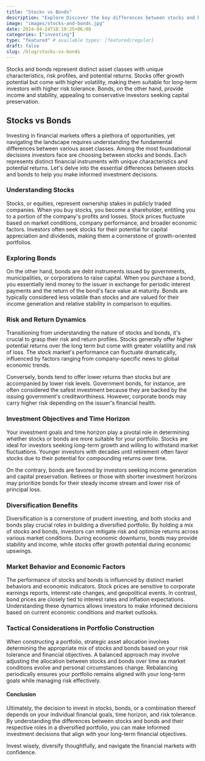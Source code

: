 ```yaml
---
title: "Stocks vs Bonds"
description: "Explore Discover the key differences between stocks and bonds, from risk levels to investment strategies. Learn which might suit your financial goals best."
image: "images/stocks-and-bonds.jpg"
date: 2024-04-24T18:19:25+06:00
categories: ["investing"]
type: "featured" # available types: [featured/regular]
draft: false
slug: /blog/stocks-vs-bonds
---
```


Stocks and bonds represent distinct asset classes with unique characteristics, risk profiles, and potential returns. Stocks offer growth potential but come with higher volatility, making them suitable for long-term investors with higher risk tolerance. Bonds, on the other hand, provide income and stability, appealing to conservative investors seeking capital preservation.

## Stocks vs Bonds

Investing in financial markets offers a plethora of opportunities, yet navigating the landscape requires understanding the fundamental differences between various asset classes. Among the most foundational decisions investors face are choosing between stocks and bonds. Each represents distinct financial instruments with unique characteristics and potential returns. Let's delve into the essential differences between stocks and bonds to help you make informed investment decisions.

### Understanding Stocks

Stocks, or equities, represent ownership stakes in publicly traded companies. When you buy stocks, you become a shareholder, entitling you to a portion of the company's profits and losses. Stock prices fluctuate based on market conditions, company performance, and broader economic factors. Investors often seek stocks for their potential for capital appreciation and dividends, making them a cornerstone of growth-oriented portfolios.

### Exploring Bonds

On the other hand, bonds are debt instruments issued by governments, municipalities, or corporations to raise capital. When you purchase a bond, you essentially lend money to the issuer in exchange for periodic interest payments and the return of the bond's face value at maturity. Bonds are typically considered less volatile than stocks and are valued for their income generation and relative stability in comparison to equities.

### Risk and Return Dynamics

Transitioning from understanding the nature of stocks and bonds, it's crucial to grasp their risk and return profiles. Stocks generally offer higher potential returns over the long term but come with greater volatility and risk of loss. The stock market's performance can fluctuate dramatically, influenced by factors ranging from company-specific news to global economic trends.

Conversely, bonds tend to offer lower returns than stocks but are accompanied by lower risk levels. Government bonds, for instance, are often considered the safest investment because they are backed by the issuing government's creditworthiness. However, corporate bonds may carry higher risk depending on the issuer's financial health.

### Investment Objectives and Time Horizon

Your investment goals and time horizon play a pivotal role in determining whether stocks or bonds are more suitable for your portfolio. Stocks are ideal for investors seeking long-term growth and willing to withstand market fluctuations. Younger investors with decades until retirement often favor stocks due to their potential for compounding returns over time.

On the contrary, bonds are favored by investors seeking income generation and capital preservation. Retirees or those with shorter investment horizons may prioritize bonds for their steady income stream and lower risk of principal loss.

### Diversification Benefits

Diversification is a cornerstone of prudent investing, and both stocks and bonds play crucial roles in building a diversified portfolio. By holding a mix of stocks and bonds, investors can mitigate risk and optimize returns across various market conditions. During economic downturns, bonds may provide stability and income, while stocks offer growth potential during economic upswings.

### Market Behavior and Economic Factors

The performance of stocks and bonds is influenced by distinct market behaviors and economic indicators. Stock prices are sensitive to corporate earnings reports, interest rate changes, and geopolitical events. In contrast, bond prices are closely tied to interest rates and inflation expectations. Understanding these dynamics allows investors to make informed decisions based on current economic conditions and market outlooks.

### Tactical Considerations in Portfolio Construction

When constructing a portfolio, strategic asset allocation involves determining the appropriate mix of stocks and bonds based on your risk tolerance and financial objectives. A balanced approach may involve adjusting the allocation between stocks and bonds over time as market conditions evolve and personal circumstances change. Rebalancing periodically ensures your portfolio remains aligned with your long-term goals while managing risk effectively.

#### Conclusion

Ultimately, the decision to invest in stocks, bonds, or a combination thereof depends on your individual financial goals, time horizon, and risk tolerance. By understanding the differences between stocks and bonds and their respective roles in a diversified portfolio, you can make informed investment decisions that align with your long-term financial objectives.

Invest wisely, diversify thoughtfully, and navigate the financial markets with confidence.
